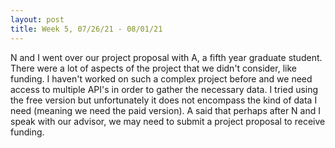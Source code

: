 ```yaml
---
layout: post
title: Week 5, 07/26/21 - 08/01/21
---
```


N and I went over our project proposal with A, a fifth year graduate student. There were a lot of aspects of the project that we didn't consider, like funding. I haven't worked on such a complex project before and we need access to multiple API's in order to gather the necessary data. I tried using the free version but unfortunately it does not encompass the kind of data I need (meaning we need the paid version). A said that perhaps after N and I speak with our advisor, we may need to submit a project proposal to receive funding. 
